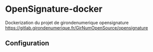 # OpenSignature-docker

Dockerization du projet de girondenumerique opensignature
https://gitlab.girondenumerique.fr/GirNumOpenSource/opensignature



## Configuration